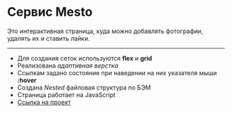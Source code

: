 # Сервис Mesto 
Это интерактивная страница, куда можно добавлять фотографии, удалять их и ставить лайки.  
***
* Для создания сеток используются **flex** и **grid** 
* Реализована *адаптивная верстка*
* Ссылкам задано состояние при наведении на них указателя мыши **:hover**
* Создана *Nested* файловая структура по БЭМ
* Страница работает на JavaScript
* [Ссылка на проект](https://skredmi.github.io/mesto/index.html)



